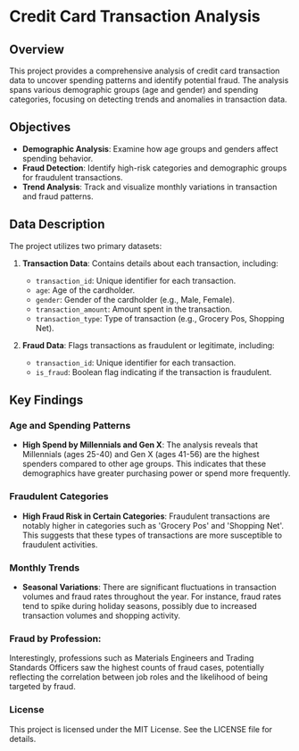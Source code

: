 # Credit Card Transaction Analysis

## Overview

This project provides a comprehensive analysis of credit card transaction data to uncover spending patterns and identify potential fraud. The analysis spans various demographic groups (age and gender) and spending categories, focusing on detecting trends and anomalies in transaction data.

## Objectives

- **Demographic Analysis**: Examine how age groups and genders affect spending behavior.
- **Fraud Detection**: Identify high-risk categories and demographic groups for fraudulent transactions.
- **Trend Analysis**: Track and visualize monthly variations in transaction and fraud patterns.

## Data Description

The project utilizes two primary datasets:

1. **Transaction Data**: Contains details about each transaction, including:
   - `transaction_id`: Unique identifier for each transaction.
   - `age`: Age of the cardholder.
   - `gender`: Gender of the cardholder (e.g., Male, Female).
   - `transaction_amount`: Amount spent in the transaction.
   - `transaction_type`: Type of transaction (e.g., Grocery Pos, Shopping Net).

2. **Fraud Data**: Flags transactions as fraudulent or legitimate, including:
   - `transaction_id`: Unique identifier for each transaction.
   - `is_fraud`: Boolean flag indicating if the transaction is fraudulent.

## Key Findings

### Age and Spending Patterns
- **High Spend by Millennials and Gen X**: The analysis reveals that Millennials (ages 25-40) and Gen X (ages 41-56) are the highest spenders compared to other age groups. This indicates that these demographics have greater purchasing power or spend more frequently.

### Fraudulent Categories
- **High Fraud Risk in Certain Categories**: Fraudulent transactions are notably higher in categories such as 'Grocery Pos' and 'Shopping Net'. This suggests that these types of transactions are more susceptible to fraudulent activities.

### Monthly Trends
- **Seasonal Variations**: There are significant fluctuations in transaction volumes and fraud rates throughout the year. For instance, fraud rates tend to spike during holiday seasons, possibly due to increased transaction volumes and shopping activity.

### Fraud by Profession: 
Interestingly, professions such as Materials Engineers and Trading Standards Officers saw the highest counts of fraud cases, potentially reflecting the correlation between job roles and the likelihood of being targeted by fraud.

### License
This project is licensed under the MIT License. See the LICENSE file for details.
